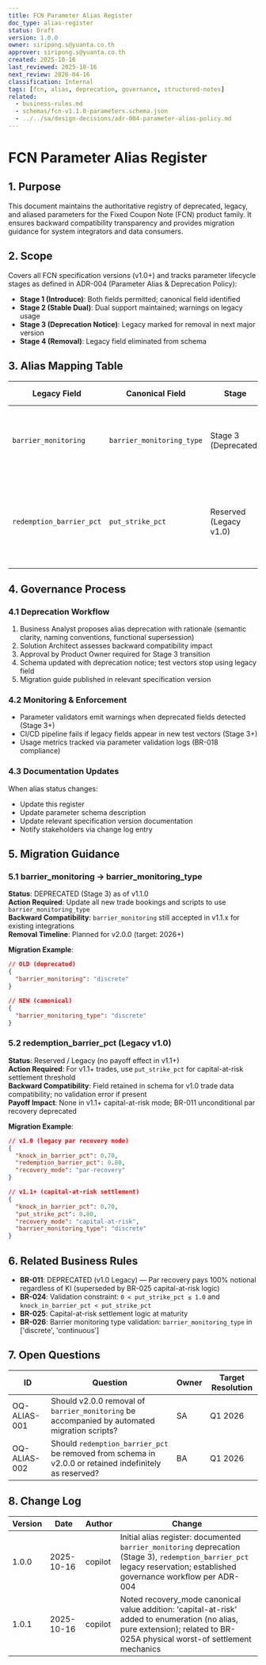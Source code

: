 ```yaml
---
title: FCN Parameter Alias Register
doc_type: alias-register
status: Draft
version: 1.0.0
owner: siripong.s@yuanta.co.th
approver: siripong.s@yuanta.co.th
created: 2025-10-16
last_reviewed: 2025-10-16
next_review: 2026-04-16
classification: Internal
tags: [fcn, alias, deprecation, governance, structured-notes]
related:
  - business-rules.md
  - schemas/fcn-v1.1.0-parameters.schema.json
  - ../../sa/design-decisions/adr-004-parameter-alias-policy.md
---
```


# FCN Parameter Alias Register

## 1. Purpose
This document maintains the authoritative registry of deprecated, legacy, and aliased parameters for the Fixed Coupon Note (FCN) product family. It ensures backward compatibility transparency and provides migration guidance for system integrators and data consumers.

## 2. Scope
Covers all FCN specification versions (v1.0+) and tracks parameter lifecycle stages as defined in ADR-004 (Parameter Alias & Deprecation Policy):
- **Stage 1 (Introduce)**: Both fields permitted; canonical field identified
- **Stage 2 (Stable Dual)**: Dual support maintained; warnings on legacy usage
- **Stage 3 (Deprecation Notice)**: Legacy marked for removal in next major version
- **Stage 4 (Removal)**: Legacy field eliminated from schema

## 3. Alias Mapping Table

| Legacy Field | Canonical Field | Stage | First Appeared | Removal Target | Notes |
|--------------|-----------------|-------|----------------|----------------|-------|
| `barrier_monitoring` | `barrier_monitoring_type` | Stage 3 (Deprecated) | v1.0.0 | v2.0.0 | Deprecated in v1.1; use `barrier_monitoring_type` for clarity and consistency with monitoring nomenclature (ADR-004) |
| `redemption_barrier_pct` | `put_strike_pct` | Reserved (Legacy v1.0) | v1.0.0 | N/A | Reserved for backward compatibility; no payoff effect in v1.1 capital-at-risk mode; superseded by `put_strike_pct` for capital-at-risk settlement (BR-011 legacy mode) |

## 4. Governance Process

### 4.1 Deprecation Workflow
1. Business Analyst proposes alias deprecation with rationale (semantic clarity, naming conventions, functional supersession)
2. Solution Architect assesses backward compatibility impact
3. Approval by Product Owner required for Stage 3 transition
4. Schema updated with deprecation notice; test vectors stop using legacy field
5. Migration guide published in relevant specification version

### 4.2 Monitoring & Enforcement
- Parameter validators emit warnings when deprecated fields detected (Stage 3+)
- CI/CD pipeline fails if legacy fields appear in new test vectors (Stage 3+)
- Usage metrics tracked via parameter validation logs (BR-018 compliance)

### 4.3 Documentation Updates
When alias status changes:
- Update this register
- Update parameter schema description
- Update relevant specification version documentation
- Notify stakeholders via change log entry

## 5. Migration Guidance

### 5.1 barrier_monitoring → barrier_monitoring_type
**Status**: DEPRECATED (Stage 3) as of v1.1.0  
**Action Required**: Update all new trade bookings and scripts to use `barrier_monitoring_type`  
**Backward Compatibility**: `barrier_monitoring` still accepted in v1.1.x for existing integrations  
**Removal Timeline**: Planned for v2.0.0 (target: 2026+)

**Migration Example**:
```json
// OLD (deprecated)
{
  "barrier_monitoring": "discrete"
}

// NEW (canonical)
{
  "barrier_monitoring_type": "discrete"
}
```

### 5.2 redemption_barrier_pct (Legacy v1.0)
**Status**: Reserved / Legacy (no payoff effect in v1.1+)  
**Action Required**: For v1.1+ trades, use `put_strike_pct` for capital-at-risk settlement threshold  
**Backward Compatibility**: Field retained in schema for v1.0 trade data compatibility; no validation error if present  
**Payoff Impact**: None in v1.1+ capital-at-risk mode; BR-011 unconditional par recovery deprecated

**Migration Example**:
```json
// v1.0 (legacy par recovery mode)
{
  "knock_in_barrier_pct": 0.70,
  "redemption_barrier_pct": 0.80,
  "recovery_mode": "par-recovery"
}

// v1.1+ (capital-at-risk settlement)
{
  "knock_in_barrier_pct": 0.70,
  "put_strike_pct": 0.80,
  "recovery_mode": "capital-at-risk",
  "barrier_monitoring_type": "discrete"
}
```

## 6. Related Business Rules
- **BR-011**: DEPRECATED (v1.0 Legacy) — Par recovery pays 100% notional regardless of KI (superseded by BR-025 capital-at-risk logic)
- **BR-024**: Validation constraint: `0 < put_strike_pct ≤ 1.0` and `knock_in_barrier_pct < put_strike_pct`
- **BR-025**: Capital-at-risk settlement logic at maturity
- **BR-026**: Barrier monitoring type validation: `barrier_monitoring_type` in ['discrete', 'continuous']

## 7. Open Questions
| ID | Question | Owner | Target Resolution |
|----|----------|-------|-------------------|
| OQ-ALIAS-001 | Should v2.0.0 removal of `barrier_monitoring` be accompanied by automated migration scripts? | SA | Q1 2026 |
| OQ-ALIAS-002 | Should `redemption_barrier_pct` be removed from schema in v2.0.0 or retained indefinitely as reserved? | BA | Q1 2026 |

## 8. Change Log
| Version | Date | Author | Change |
|---------|------|--------|--------|
| 1.0.0 | 2025-10-16 | copilot | Initial alias register: documented `barrier_monitoring` deprecation (Stage 3), `redemption_barrier_pct` legacy reservation; established governance workflow per ADR-004 |
| 1.0.1 | 2025-10-16 | copilot | Noted recovery_mode canonical value addition: 'capital-at-risk' added to enumeration (no alias, pure extension); related to BR-025A physical worst-of settlement mechanics |
